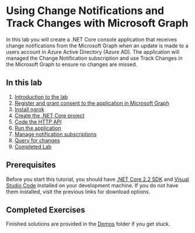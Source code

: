 # Using Change Notifications and Track Changes with Microsoft Graph

In this lab you will create a .NET Core console application that receives change notifications from the Microsoft Graph when an update is made to a users account in Azure Active Directory (Azure AD). The application will managed the Change Notification subscription and use Track Changes in the Microsoft Graph to ensure no changes are missed.

## In this lab

1. [Introduction to the lab](./tutorial/01_intro.md)
1. [Register and grant consent to the application in Microsoft Graph](./tutorial/02_create-app.md)
1. [Install ngrok](./tutorial/03_ngrok.md)
1. [Create the .NET Core project](./tutorial/04_create-project.md)
1. [Code the HTTP API](./tutorial/05_add-code.md)
1. [Run the application](./tutorial/06_run.md)
1. [Manage notification subscriptions](./tutorial/07_subbscription-management.md)
1. [Query for changes](./tutorial/08_deltaquery.md)
1. [Completed Lab](./tutorial/09_completed.md)

## Prerequisites

Before you start this tutorial, you should have [.NET Core 2.2 SDK](https://dotnet.microsoft.com/download) and [Visual Studio Code](https://code.visualstudio.com/) installed on your development machine. If you do not have them installed, visit the previous links for download options.

## Completed Exercises

Finished solutions are provided in the [Demos](./Demos) folder if you get stuck.